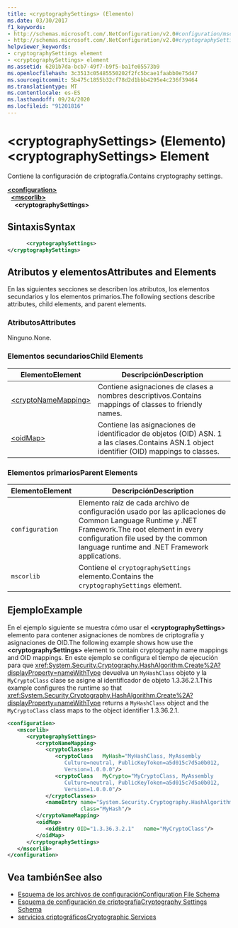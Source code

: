 ```yaml
---
title: <cryptographySettings> (Elemento)
ms.date: 03/30/2017
f1_keywords:
- http://schemas.microsoft.com/.NetConfiguration/v2.0#configuration/mscorlib/cryptographySettings
- http://schemas.microsoft.com/.NetConfiguration/v2.0#cryptographySettings
helpviewer_keywords:
- cryptographySettings element
- <cryptographySettings> element
ms.assetid: 6201b7da-bcb7-49f7-b9f5-ba1fe05573b9
ms.openlocfilehash: 3c3513c05485550202f2fc5bcae1faabb0e75d47
ms.sourcegitcommit: 5b475c1855b32cf78d2d1bbb4295e4c236f39464
ms.translationtype: MT
ms.contentlocale: es-ES
ms.lasthandoff: 09/24/2020
ms.locfileid: "91201816"
---
```

# <a name="cryptographysettings-element"></a><span data-ttu-id="02791-102">\<cryptographySettings> (Elemento)</span><span class="sxs-lookup"><span data-stu-id="02791-102">\<cryptographySettings> Element</span></span>

<span data-ttu-id="02791-103">Contiene la configuración de criptografía.</span><span class="sxs-lookup"><span data-stu-id="02791-103">Contains cryptography settings.</span></span>  

[**\<configuration>**](../configuration-element.md)\
&nbsp;&nbsp;[**\<mscorlib>**](mscorlib-element-for-cryptography-settings.md)\
&nbsp;&nbsp;&nbsp;&nbsp;**\<cryptographySettings>**

## <a name="syntax"></a><span data-ttu-id="02791-104">Sintaxis</span><span class="sxs-lookup"><span data-stu-id="02791-104">Syntax</span></span>  
  
```xml  
      <cryptographySettings>
</cryptographySettings>  
```  
  
## <a name="attributes-and-elements"></a><span data-ttu-id="02791-105">Atributos y elementos</span><span class="sxs-lookup"><span data-stu-id="02791-105">Attributes and Elements</span></span>  

 <span data-ttu-id="02791-106">En las siguientes secciones se describen los atributos, los elementos secundarios y los elementos primarios.</span><span class="sxs-lookup"><span data-stu-id="02791-106">The following sections describe attributes, child elements, and parent elements.</span></span>  
  
### <a name="attributes"></a><span data-ttu-id="02791-107">Atributos</span><span class="sxs-lookup"><span data-stu-id="02791-107">Attributes</span></span>  

 <span data-ttu-id="02791-108">Ninguno.</span><span class="sxs-lookup"><span data-stu-id="02791-108">None.</span></span>  
  
### <a name="child-elements"></a><span data-ttu-id="02791-109">Elementos secundarios</span><span class="sxs-lookup"><span data-stu-id="02791-109">Child Elements</span></span>  
  
|<span data-ttu-id="02791-110">Elemento</span><span class="sxs-lookup"><span data-stu-id="02791-110">Element</span></span>|<span data-ttu-id="02791-111">Descripción</span><span class="sxs-lookup"><span data-stu-id="02791-111">Description</span></span>|  
|-------------|-----------------|  
|[\<cryptoNameMapping>](cryptonamemapping-element.md)|<span data-ttu-id="02791-112">Contiene asignaciones de clases a nombres descriptivos.</span><span class="sxs-lookup"><span data-stu-id="02791-112">Contains mappings of classes to friendly names.</span></span>|  
|[\<oidMap>](oidmap-element.md)|<span data-ttu-id="02791-113">Contiene las asignaciones de identificador de objetos (OID) ASN. 1 a las clases.</span><span class="sxs-lookup"><span data-stu-id="02791-113">Contains ASN.1 object identifier (OID) mappings to classes.</span></span>|  
  
### <a name="parent-elements"></a><span data-ttu-id="02791-114">Elementos primarios</span><span class="sxs-lookup"><span data-stu-id="02791-114">Parent Elements</span></span>  
  
|<span data-ttu-id="02791-115">Elemento</span><span class="sxs-lookup"><span data-stu-id="02791-115">Element</span></span>|<span data-ttu-id="02791-116">Descripción</span><span class="sxs-lookup"><span data-stu-id="02791-116">Description</span></span>|  
|-------------|-----------------|  
|`configuration`|<span data-ttu-id="02791-117">Elemento raíz de cada archivo de configuración usado por las aplicaciones de Common Language Runtime y .NET Framework.</span><span class="sxs-lookup"><span data-stu-id="02791-117">The root element in every configuration file used by the common language runtime and .NET Framework applications.</span></span>|  
|`mscorlib`|<span data-ttu-id="02791-118">Contiene el `cryptographySettings` elemento.</span><span class="sxs-lookup"><span data-stu-id="02791-118">Contains the `cryptographySettings` element.</span></span>|  
  
## <a name="example"></a><span data-ttu-id="02791-119">Ejemplo</span><span class="sxs-lookup"><span data-stu-id="02791-119">Example</span></span>  

 <span data-ttu-id="02791-120">En el ejemplo siguiente se muestra cómo usar el **\<cryptographySettings>** elemento para contener asignaciones de nombres de criptografía y asignaciones de OID.</span><span class="sxs-lookup"><span data-stu-id="02791-120">The following example shows how use the **\<cryptographySettings>** element to contain cryptography name mappings and OID mappings.</span></span> <span data-ttu-id="02791-121">En este ejemplo se configura el tiempo de ejecución para que <xref:System.Security.Cryptography.HashAlgorithm.Create%2A?displayProperty=nameWithType> devuelva un `MyHashClass` objeto y la `MyCryptoClass` clase se asigne al identificador de objeto 1.3.36.2.1.</span><span class="sxs-lookup"><span data-stu-id="02791-121">This example configures the runtime so that <xref:System.Security.Cryptography.HashAlgorithm.Create%2A?displayProperty=nameWithType> returns a `MyHashClass` object and the `MyCryptoClass` class maps to the object identifier 1.3.36.2.1.</span></span>  
  
```xml  
<configuration>  
   <mscorlib>  
      <cryptographySettings>  
         <cryptoNameMapping>  
            <cryptoClasses>  
               <cryptoClass   MyHash="MyHashClass, MyAssembly  
                  Culture=neutral, PublicKeyToken=a5d015c7d5a0b012,  
                  Version=1.0.0.0"/>  
               <cryptoClass   MyCrypto="MyCryptoClass, MyAssembly  
                  Culture=neutral, PublicKeyToken=a5d015c7d5a0b012,  
                  Version=1.0.0.0"/>  
            </cryptoClasses>  
            <nameEntry name="System.Security.Cryptography.HashAlgorithm"  
                       class="MyHash"/>  
         </cryptoNameMapping>  
         <oidMap>  
            <oidEntry OID="1.3.36.3.2.1"   name="MyCryptoClass"/>  
         </oidMap>  
      </cryptographySettings>  
   </mscorlib>  
</configuration>  
```  
  
## <a name="see-also"></a><span data-ttu-id="02791-122">Vea también</span><span class="sxs-lookup"><span data-stu-id="02791-122">See also</span></span>

- [<span data-ttu-id="02791-123">Esquema de los archivos de configuración</span><span class="sxs-lookup"><span data-stu-id="02791-123">Configuration File Schema</span></span>](../index.md)
- [<span data-ttu-id="02791-124">Esquema de configuración de criptografía</span><span class="sxs-lookup"><span data-stu-id="02791-124">Cryptography Settings Schema</span></span>](index.md)
- [<span data-ttu-id="02791-125">servicios criptográficos</span><span class="sxs-lookup"><span data-stu-id="02791-125">Cryptographic Services</span></span>](../../../../standard/security/cryptographic-services.md)

